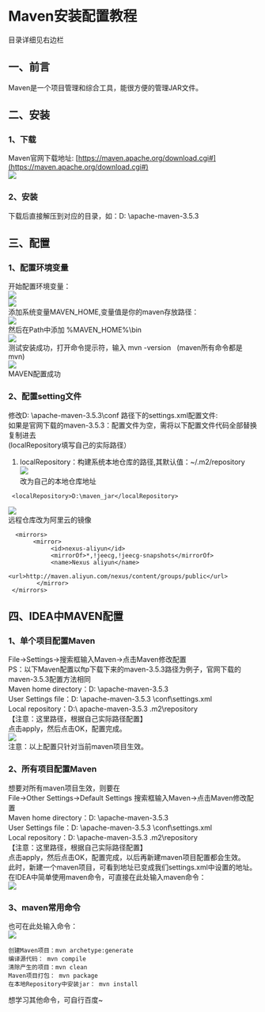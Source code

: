 # Maven安装配置教程
目录详细见右边栏
## 一、前言
Maven是一个项目管理和综合工具，能很方便的管理JAR文件。  
## 二、安装
### 1、下载
Maven官网下载地址: [https://maven.apache.org/download.cgi#](https://maven.apache.org/download.cgi#)  
![](https://cdn.jsdelivr.net/gh/csvf/imagehost/imgs/20210303161232.png)  
### 2、安装
下载后直接解压到对应的目录，如：D: \apache-maven-3.5.3   
## 三、配置
### 1、配置环境变量
开始配置环境变量：  
![](https://cdn.jsdelivr.net/gh/csvf/imagehost/imgs/20210303161447.png)  
![](https://cdn.jsdelivr.net/gh/csvf/imagehost/imgs/20210303161509.png)  
添加系统变量MAVEN_HOME,变量值是你的maven存放路径：  
![](https://cdn.jsdelivr.net/gh/csvf/imagehost/imgs/20210303161552.png)  
然后在Path中添加 %MAVEN_HOME%\bin  
![](https://cdn.jsdelivr.net/gh/csvf/imagehost/imgs/20210303161617.png)  
测试安装成功，打开命令提示符，输入 mvn -version   (maven所有命令都是mvn)   
![](https://cdn.jsdelivr.net/gh/csvf/imagehost/imgs/20210303161658.png)  
MAVEN配置成功  
### 2、配置setting文件
修改D: \apache-maven-3.5.3\conf 路径下的settings.xml配置文件:  
如果是官网下载的maven-3.5.3：配置文件为空，需将以下配置文件代码全部替换复制进去  
(localRepository填写自己的实际路径）  
1. localRepository：构建系统本地仓库的路径,其默认值：~/.m2/repository  
![](https://cdn.jsdelivr.net/gh/csvf/imagehost/imgs/20210303162122.png)  
改为自己的本地仓库地址 
```
 <localRepository>D:\maven_jar</localRepository>
```  
![](https://cdn.jsdelivr.net/gh/csvf/imagehost/imgs/20210303162334.png)   
远程仓库改为阿里云的镜像  
```
  <mirrors>
       <mirror>
            <id>nexus-aliyun</id>
            <mirrorOf>*,!jeecg,!jeecg-snapshots</mirrorOf>
            <name>Nexus aliyun</name>
            <url>http://maven.aliyun.com/nexus/content/groups/public</url>
        </mirror>
 </mirrors>  
```
## 四、IDEA中MAVEN配置
### 1、单个项目配置Maven
File->Settings->搜索框输入Maven->点击Maven修改配置  
PS：以下Maven配置以ftp下载下来的maven-3.5.3路径为例子，官网下载的maven-3.5.3配置方法相同  
Maven home directory：D: \apache-maven-3.5.3  
User Settings file：D: \apache-maven-3.5.3 \conf\settings.xml  
Local repository：D:\ apache-maven-3.5.3 \.m2\repository  
【注意：这里路径，根据自己实际路径配置】  
点击apply，然后点击OK，配置完成。  
![](https://cdn.jsdelivr.net/gh/csvf/imagehost/imgs/20210303162836.png)  
注意：以上配置只针对当前maven项目生效。  
### 2、所有项目配置Maven
想要对所有maven项目生效，则要在   
File->Other Settings->Default Settings 搜索框输入Maven->点击Maven修改配置   
Maven home directory：D: \apache-maven-3.5.3  
User Settings file：D: \apache-maven-3.5.3 \conf\settings.xml  
Local repository：D: \apache-maven-3.5.3 \.m2\repository   
【注意：这里路径，根据自己实际路径配置】  
点击apply，然后点击OK，配置完成，以后再新建maven项目配置都会生效。  
此时，新建一个maven项目，可看到地址已变成我们settings.xml中设置的地址。  
在IDEA中简单使用maven命令，可直接在此处输入maven命令：  
![](https://cdn.jsdelivr.net/gh/csvf/imagehost/imgs/20210303163014.png)  
### 3、maven常用命令
也可在此处输入命令：  
![](https://cdn.jsdelivr.net/gh/csvf/imagehost/imgs/20210303163041.png)  
```
创建Maven项目：mvn archetype:generate  
编译源代码： mvn compile   
清除产生的项目：mvn clean   
Maven项目打包： mvn package   
在本地Repository中安装jar： mvn install 
```  
想学习其他命令，可自行百度~   

